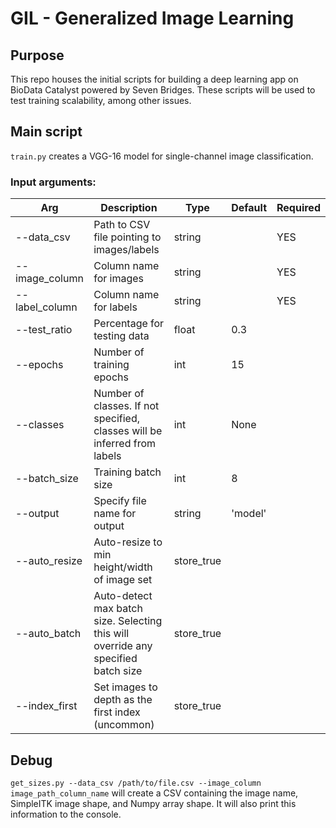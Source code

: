 # GIL - Generalized Image Learning 

## Purpose
This repo houses the initial scripts for building a deep learning app on BioData Catalyst powered by Seven Bridges. These scripts will be used to test training scalability, among other issues.

## Main script
`train.py` creates a VGG-16 model for single-channel image classification.
### Input arguments:
| Arg | Description | Type | Default | Required |
| --- | ----------- | ---- | ------ | -------- |
| --data_csv | Path to CSV file pointing to images/labels | string |  | YES |
| --image_column | Column name for images | string |  | YES |
| --label_column | Column name for labels | string |  | YES |
| --test_ratio | Percentage for testing data | float | 0.3 |   |
| --epochs | Number of training epochs | int | 15 |   |
| --classes | Number of classes. If not specified, classes will be inferred from labels | int | None |   |
| --batch_size | Training batch size | int | 8 |   |
| --output | Specify file name for output | string | 'model' |   |
| --auto_resize | Auto-resize to min height/width of image set | store_true |   |   |
| --auto_batch | Auto-detect max batch size. Selecting this will override any specified batch size | store_true |   |   |
| --index_first | Set images to depth as the first index (uncommon) | store_true |   |   |

## Debug
`get_sizes.py --data_csv /path/to/file.csv --image_column image_path_column_name` will create a CSV containing the image name, SimpleITK image shape, and Numpy array shape. It will also print this information to the console.
